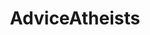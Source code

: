 ---
title: AdviceAtheists
crosslinks:
- aaaaaatheismmmmmmmmmm
- exmormon
- livven
- sjwhate
- The_Donald
---